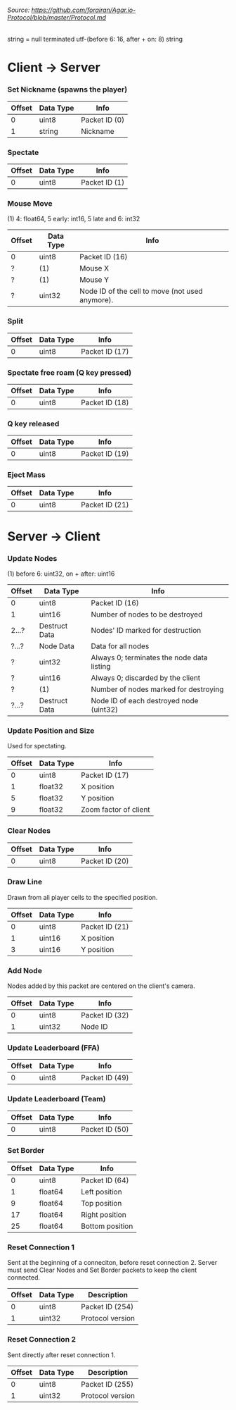 ###### Source: https://github.com/forairan/Agar.io-Protocol/blob/master/Protocol.md

string = null terminated utf-(before 6: 16, after + on: 8) string

# Client -> Server

### Set Nickname (spawns the player)
| Offset | Data Type | Info
|--------|-----------|-----------------
| 0      | uint8     | Packet ID (0)
| 1      | string    | Nickname

### Spectate
| Offset | Data Type | Info
|--------|-----------|-----------------
| 0      | uint8     | Packet ID (1)

### Mouse Move
(1) 4: float64, 5 early: int16, 5 late and 6: int32

| Offset | Data Type            | Info
|--------|----------------------|-----------------
| 0      | uint8                | Packet ID (16)
| ?      | (1)                  | Mouse X
| ?      | (1)                  | Mouse Y
| ?     | uint32               | Node ID of the cell to move (not used anymore).

### Split
| Offset | Data Type | Info
|--------|-----------|-----------------
| 0      | uint8     | Packet ID (17)

### Spectate free roam (Q key pressed)
| Offset | Data Type | Info
|--------|-----------|-----
| 0      | uint8     | Packet ID (18)

### Q key released
| Offset | Data Type | Info
|--------|-----------|-----
| 0      | uint8     | Packet ID (19)

### Eject Mass
| Offset | Data Type | Info
|--------|-----------|-----------------
| 0      | uint8     | Packet ID (21)

# Server -> Client

### Update Nodes
(1) before 6: uint32, on + after: uint16

| Offset | Data Type     | Info
|--------|---------------|-----------------
| 0      | uint8         | Packet ID (16)
| 1      | uint16        | Number of nodes to be destroyed
| 2...?  | Destruct Data | Nodes' ID marked for destruction
| ?...?  | Node Data     | Data for all nodes
| ?      | uint32        | Always 0; terminates the node data listing
| ?      | uint16        | Always 0; discarded by the client
| ?      | (1)           | Number of nodes marked for destroying
| ?...?  | Destruct Data | Node ID of each destroyed node (uint32)

### Update Position and Size
Used for spectating.

| Offset | Data Type | Info
|--------|-----------|-----
| 0      | uint8     | Packet ID (17)
| 1      | float32   | X position
| 5      | float32   | Y position
| 9      | float32   | Zoom factor of client

### Clear Nodes
| Offset | Data Type | Info
|--------|-----------|-----
| 0      | uint8     | Packet ID (20)

### Draw Line
Drawn from all player cells to the specified position.

| Offset | Data Type | Info
|--------|-----------|-----
| 0      | uint8     | Packet ID (21)
| 1      | uint16    | X position
| 3      | uint16    | Y position

### Add Node
Nodes added by this packet are centered on the client's camera.

| Offset | Data Type | Info
|--------|-----------|-----
| 0      | uint8     | Packet ID (32)
| 1      | uint32    | Node ID

### Update Leaderboard (FFA)
| Offset | Data Type | Info
|--------|-----------|-----
| 0      | uint8     | Packet ID (49)

### Update Leaderboard (Team)
| Offset | Data Type | Info
|--------|-----------|-----
| 0      | uint8     | Packet ID (50)

### Set Border
| Offset | Data Type | Info
|--------|-----------|-----------------
| 0      | uint8     | Packet ID (64)
| 1      | float64   | Left position
| 9      | float64   | Top position
| 17     | float64   | Right position
| 25     | float64   | Bottom position

### Reset Connection 1
Sent at the beginning of a conneciton, before reset connection 2. Server must send Clear Nodes and Set Border packets to keep the client connected.

| Offset | Data Type | Description
|--------|-----------|-----------------
| 0      | uint8     | Packet ID (254)
| 1      | uint32    | Protocol version

### Reset Connection 2
Sent directly after reset connection 1.

| Offset | Data Type | Description
|--------|-----------|-----------------
| 0      | uint8     | Packet ID (255)
| 1      | uint32    | Protocol version
